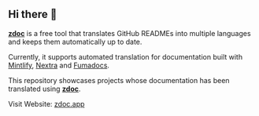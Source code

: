 ## Hi there 👋

**[zdoc](https://www.zdoc.app)** is a free tool that translates GitHub READMEs into multiple languages and keeps them automatically up to date.

Currently, it supports automated translation for documentation built with [Mintlify](https://mintlify.com/), [Nextra](https://nextra.site/) and [Fumadocs](https://fumadocs.dev/).

This repository showcases projects whose documentation has been translated using **[zdoc](https://www.zdoc.app)**.


Visit Website: [zdoc.app](https://www.zdoc.app)
